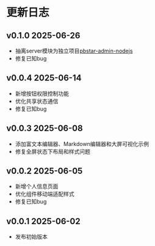 # 更新日志

## v0.1.0 2025-06-26

- 抽离server模块为独立项目[pbstar-admin-nodejs](https://github.com/pbstar/pbstar-admin-nodejs)
- 修复已知bug

## v0.0.4 2025-06-14

- 新增按钮权限控制功能
- 优化共享状态通信
- 修复已知bug

## v0.0.3 2025-06-08

- 添加富文本编辑器、Markdown编辑器和大屏可视化示例
- 修复全屏状态下布局和样式问题

## v0.0.2 2025-06-05

- 新增个人信息页面
- 优化组件移动端适配样式
- 修复已知bug

## v0.0.1 2025-06-02

- 发布初始版本
